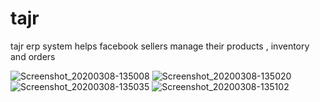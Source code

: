 # tajr

tajr erp system helps facebook sellers manage their products , inventory and orders

![Screenshot_20200308-135008](https://user-images.githubusercontent.com/19555981/76162261-b1fc6500-6144-11ea-9efb-cc19c4b58498.jpg)
![Screenshot_20200308-135020](https://user-images.githubusercontent.com/19555981/76162262-b3c62880-6144-11ea-96e7-6de9b33d3358.jpg)
![Screenshot_20200308-135035](https://user-images.githubusercontent.com/19555981/76162263-b45ebf00-6144-11ea-93ed-d148c631d195.jpg)
![Screenshot_20200308-135102](https://user-images.githubusercontent.com/19555981/76162264-b4f75580-6144-11ea-8bd4-08c924a49349.jpg)
